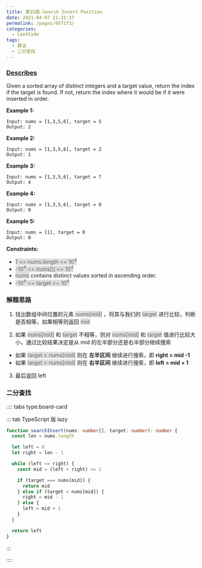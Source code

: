 ```yaml
---
title: 第35题-Search Insert Position
date: 2021-04-07 21:31:37
permalink: /pages/9571f3/
categories:
  - LeetCode
tags:
  - 算法
  - 二分查找
---
```


### [Describes](https://leetcode-cn.com/problems/search-in-rotated-sorted-array/)

Given a sorted array of distinct integers and a target value, return the index if the target is found. If not, return the index where it would be if it were inserted in order.

<!-- more -->

**Example 1:**

```
Input: nums = [1,3,5,6], target = 5
Output: 2
```

**Example 2:**

```
Input: nums = [1,3,5,6], target = 2
Output: 1
```

**Example 3:**

```
Input: nums = [1,3,5,6], target = 7
Output: 4
```

**Example 4:**

```
Input: nums = [1,3,5,6], target = 0
Output: 0
```

**Example 5:**

```
Input: nums = [1], target = 0
Output: 0
```

**Constraints:**

- <span style="background: #ddd; color: #666;">1 <= nums.length <= 10<sup>4</sup></span>
- <span style="background: #ddd; color: #666;">-10<sup>4</sup> <= nums[i] <= 10<sup>4</sup></span>
- <span style="background: #ddd; color: #666;">nums</span> contains distinct values sorted in ascending order.
- <span style="background: #ddd; color: #666;">-10<sup>4</sup> <= target <= 10<sup>4</sup></span>

### 解题思路

1. 找出数组中间位置的元素 <span style="background: #ddd; color: #666;">nums[mid]</span> ，将其与我们的 <span style="background: #ddd; color: #666;">target</span> 进行比较，判断是否相等，如果相等则返回 <span style="background: #ddd; color: #666;">mid</span>

2. 如果 <span style="background: #ddd; color: #666;">nums[mid]</span> 和 <span style="background: #ddd; color: #666;">target</span> 不相等，则对 <span style="background: #ddd; color: #666;">nums[mid]</span> 和 <span style="background: #ddd; color: #666;">target</span> 值进行比较大小，通过比较结果决定是从 mid 的左半部分还是右半部分继续搜索

- 如果 <span style="background: #ddd; color: #666;">target < nums[mid]</span> 则在 **左半区间** 继续进行搜索，即 **right = mid -1**
- 如果 <span style="background: #ddd; color: #666;">target > nums[mid]</span> 则在 **右半区间** 继续进行搜索，即 **left = mid + 1**

3. 最后返回 left

### 二分查找

:::: tabs type:board-card

::: tab TypeScript 版 lazy

```TypeScript
function searchInsert(nums: number[], target: number): number {
  const len = nums.length

  let left = 0
  let right = len - 1

  while (left <= right) {
    const mid = (left + right) >> 1

    if (target === nums[mid]) {
      return mid
    } else if (target < nums[mid]) {
      right = mid - 1
    } else {
      left = mid + 1
    }
  }

  return left
}
```

:::

::::
